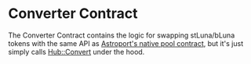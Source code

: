 # Converter Contract

The Converter Contract contains the logic for swapping stLuna/bLuna tokens with the same API as [Astroport's native pool
contract](https://github.com/astroport-fi/astroport-core/tree/master/contracts/pair#executemsg), but it's just simply calls [Hub::Convert](https://docs.terra.lido.fi/contracts/hub#convert) under the hood.
